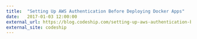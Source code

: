 ```yaml
---
title:  "Setting Up AWS Authentication Before Deploying Docker Apps"
date:   2017-01-03 12:00:00
external_url: https://blog.codeship.com/setting-up-aws-authentication-before-deploying-docker-apps/
external_site: codeship
---
```

